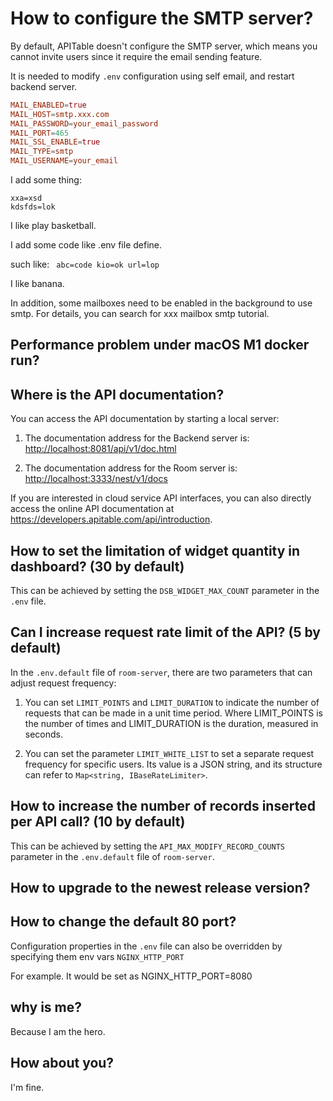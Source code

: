 # How to configure the SMTP server?

By default, APITable doesn't configure the SMTP server, which means you cannot invite users since it require the email sending feature.

It is needed to modify `.env` configuration using self email, and restart backend server.

```conf
MAIL_ENABLED=true
MAIL_HOST=smtp.xxx.com
MAIL_PASSWORD=your_email_password
MAIL_PORT=465
MAIL_SSL_ENABLE=true
MAIL_TYPE=smtp
MAIL_USERNAME=your_email
```

I add some thing:

```
xxa=xsd
kdsfds=lok
```

I like play basketball.

I add some code like .env file define.

such like: `
abc=code
kio=ok
url=lop`

I like banana.

In addition, some mailboxes need to be enabled in the background to use smtp. For details, you can search for xxx mailbox smtp tutorial.


## Performance problem under macOS M1 docker run?

## Where is the API documentation?

You can access the API documentation by starting a local server:

1. The documentation address for the Backend server is: <http://localhost:8081/api/v1/doc.html>

2. The documentation address for the Room server is: <http://localhost:3333/nest/v1/docs>

If you are interested in cloud service API interfaces, you can also directly access the online API documentation at <https://developers.apitable.com/api/introduction>.

## How to set the limitation of widget quantity in dashboard? (30 by default)

This can be achieved by setting the `DSB_WIDGET_MAX_COUNT` parameter in the `.env` file.

## Can I increase request rate limit of the API? (5 by default)

In the `.env.default` file of `room-server`, there are two parameters that can adjust request frequency:

1. You can set `LIMIT_POINTS` and `LIMIT_DURATION` to indicate the number of requests that can be made in a unit time period. Where LIMIT_POINTS is the number of times and LIMIT_DURATION is the duration, measured in seconds.

2. You can set the parameter `LIMIT_WHITE_LIST` to set a separate request frequency for specific users. Its value is a JSON string, and its structure can refer to `Map<string, IBaseRateLimiter>`.

## How to increase the number of records inserted per API call? (10 by default)

This can be achieved by setting the `API_MAX_MODIFY_RECORD_COUNTS` parameter in the `.env.default` file of `room-server`.


## How to upgrade to the newest release version?


## How to change the default 80 port?

Configuration properties in  the `.env` file can also be overridden  by specifying them env vars `NGINX_HTTP_PORT`

For example. It would be set as NGINX_HTTP_PORT=8080

## why is me?

Because I am the hero.

## How about you?

I'm fine.
